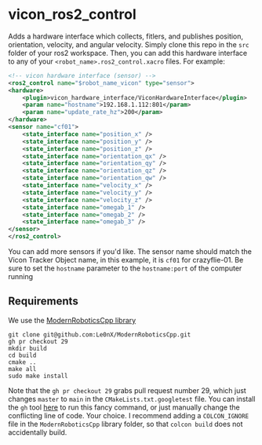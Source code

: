# vicon_ros2_control

Adds a hardware interface which collects, fitlers, and publishes position, orientation, velocity, and angular velocity. Simply clone this repo in the `src` folder of your ros2 workspace. Then, you can add this hardware interface to any of your `<robot_name>.ros2_control.xacro` files. For example:
```xml
<!-- vicon hardware interface (sensor) -->
<ros2_control name="$robot_name_vicon" type="sensor">
<hardware>
    <plugin>vicon_hardware_interface/ViconHardwareInterface</plugin>
    <param name="hostname">192.168.1.112:801</param>
    <param name="update_rate_hz">200</param>
</hardware>
<sensor name="cf01">
    <state_interface name="position_x" />
    <state_interface name="position_y" />
    <state_interface name="position_z" />
    <state_interface name="orientation_qx" />
    <state_interface name="orientation_qy" />
    <state_interface name="orientation_qz" />
    <state_interface name="orientation_qw" />
    <state_interface name="velocity_x" />
    <state_interface name="velocity_y" />
    <state_interface name="velocity_z" />
    <state_interface name="omegab_1" />
    <state_interface name="omegab_2" />
    <state_interface name="omegab_3" />
</sensor>
</ros2_control>
```
You can add more sensors if you'd like. The sensor name should match the Vicon Tracker Object name, in this example, it is `cf01` for crazyflie-01. Be sure to set the `hostname` parameter to the `hostname:port` of the computer running 

## Requirements
We use the [ModernRoboticsCpp library](https://github.com/Le0nX/ModernRoboticsCpp)
```
git clone git@github.com:Le0nX/ModernRoboticsCpp.git
gh pr checkout 29
mkdir build
cd build
cmake ..
make all
sudo make install
```
Note that the `gh pr checkout 29` grabs pull request number 29, which just changes `master` to `main` in the `CMakeLists.txt.googletest` file. You can install the `gh` tool [here](https://cli.github.com/) to run this fancy command, or just manually change the conflicting line of code. Your choice. I recommend adding a `COLCON_IGNORE` file in the `ModernRoboticsCpp` library folder, so that `colcon build` does not accidentally build.

